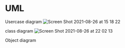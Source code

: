 # UML
Usercase diagram
![Screen Shot 2021-08-26 at 15 18 22](https://user-images.githubusercontent.com/89398402/130934219-965607dc-9f2a-4616-a50c-450c0fc75047.png)

class diagram
![Screen Shot 2021-08-26 at 22 02 13](https://user-images.githubusercontent.com/89398402/130988384-a660030a-9af0-4922-8b3b-84ca6c3f69d8.png)

Object diagram
